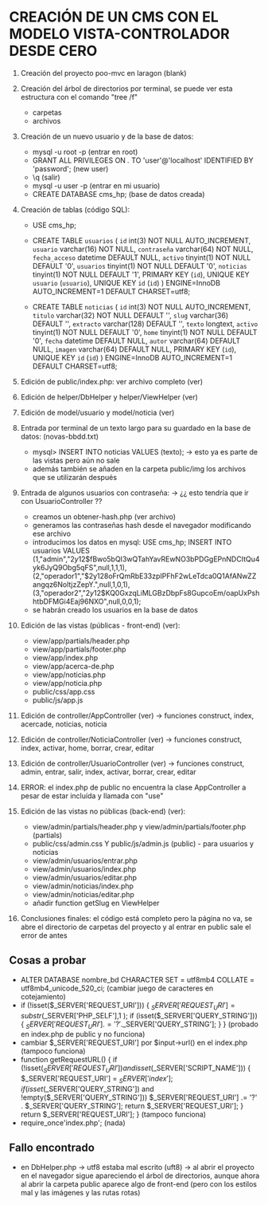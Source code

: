 # CREACIÓN DE UN CMS CON EL MODELO VISTA-CONTROLADOR DESDE CERO

1. Creación del proyecto poo-mvc en laragon (blank)

2. Creación del árbol de directorios por terminal, se puede ver esta estructura con el comando "tree /f"
   - carpetas
   - archivos

3. Creación de un nuevo usuario y de la base de datos:
   - mysql -u root -p (entrar en root)
   - GRANT ALL PRIVILEGES ON *.* TO 'user'@'localhost' IDENTIFIED BY 'password'; (new user)
   - \q (salir)
   - mysql -u user -p (entrar en mi usuario)
   - CREATE DATABASE cms_hp; (base de datos creada)

4. Creación de tablas (código SQL):
   - USE cms_hp;

   - CREATE TABLE `usuarios` (
        `id` int(3) NOT NULL AUTO_INCREMENT,
        `usuario` varchar(16) NOT NULL,
        `contraseña` varchar(64) NOT NULL,
        `fecha_acceso` datetime DEFAULT NULL,
        `activo` tinyint(1) NOT NULL DEFAULT '0',
        `usuarios` tinyint(1) NOT NULL DEFAULT '0',
        `noticias` tinyint(1) NOT NULL DEFAULT '1',
        PRIMARY KEY (`id`),
        UNIQUE KEY `usuario` (`usuario`),
        UNIQUE KEY `id` (`id`)
    ) ENGINE=InnoDB AUTO_INCREMENT=1 DEFAULT CHARSET=utf8;

   - CREATE TABLE `noticias` (
        `id` int(3) NOT NULL AUTO_INCREMENT,
        `titulo` varchar(32) NOT NULL DEFAULT '',
        `slug` varchar(36) DEFAULT '',
        `extracto` varchar(128) DEFAULT '',
        `texto` longtext,
        `activo` tinyint(1) NOT NULL DEFAULT '0',
        `home` tinyint(1) NOT NULL DEFAULT '0',
        `fecha` datetime DEFAULT NULL,
        `autor` varchar(64) DEFAULT NULL,
        `imagen` varchar(64) DEFAULT NULL,
        PRIMARY KEY (`id`),
        UNIQUE KEY `id` (`id`)
    ) ENGINE=InnoDB AUTO_INCREMENT=1 DEFAULT CHARSET=utf8;

5. Edición de public/index.php: ver archivo completo (ver)
6. Edición de helper/DbHelper y helper/ViewHelper (ver)
7. Edición de model/usuario y model/noticia (ver)

8. Entrada por terminal de un texto largo para su guardado en la base de datos: (novas-bbdd.txt)
   - mysql> INSERT INTO noticias VALUES (texto); -> esto ya es parte de las vistas pero aún no sale
   - además también se añaden en la carpeta public/img los archivos que se utilizarán después

9. Entrada de algunos usuarios con contraseña: -> ¿¿ esto tendría que ir con UsuarioController ??
   - creamos un obtener-hash.php (ver archivo)
   - generamos las contraseñas hash desde el navegador modificando ese archivo
   - introducimos los datos en mysql:
      USE cms_hp;
      INSERT INTO usuarios VALUES
         (1,"admin","$2y$12$fBwo5bQI3wQTahYavREwNO3bPDGgEPnNDCItQu4yk6JyQ9Obg5qFS",null,1,1,1),
         (2,"operador1","$2y$12$8oFrQmRbE33zpIPFhF2wLeTdca0Q1AfANwZZangqz6NoltjzZepY.",null,1,0,1),
         (3,"operador2","$2y$12$KQ0GxzqLiMLGBzDbpFs8GupcoEm/oapUxPshhtbDFMGi4Eaj96NXO",null,0,0,1);
   - se habrán creado los usuarios en la base de datos

10. Edición de las vistas (públicas - front-end) (ver):
    - view/app/partials/header.php
    - view/app/partials/footer.php
    - view/app/index.php
    - view/app/acerca-de.php
    - view/app/noticias.php
    - view/app/noticia.php
    - public/css/app.css
    - public/js/app.js

11. Edición de controller/AppController (ver) -> funciones construct, index, acercade, noticias, noticia
12. Edición de controller/NoticiaController (ver) -> funciones construct, index, activar, home, borrar, crear, editar
13. Edición de controller/UsuarioController (ver) -> funciones construct, admin, entrar, salir, index, activar, borrar, crear, editar

14. ERROR: el index.php de public no encuentra la clase AppController a pesar de estar incluída y llamada con "use"

15. Edición de las vistas no públicas (back-end) (ver):
    - view/admin/partials/header.php y view/admin/partials/footer.php (partials)
    - public/css/admin.css Y public/js/admin.js (public) - para usuarios y noticias
    - view/admin/usuarios/entrar.php
    - view/admin/usuarios/index.php
    - view/admin/usuarios/editar.php
    - view/admin/noticias/index.php
    - view/admin/noticias/editar.php
    - añadir function getSlug en ViewHelper

16. Conclusiones finales: el código está completo pero la página no va, se abre el directorio de carpetas del proyecto y al entrar en public sale el error de antes

## Cosas a probar

- ALTER DATABASE nombre_bd CHARACTER SET = utf8mb4 COLLATE = utf8mb4_unicode_520_ci; (cambiar juego de caracteres en cotejamiento)
- if (!isset($_SERVER['REQUEST_URI']))
   {
       $_SERVER['REQUEST_URI'] = substr($_SERVER['PHP_SELF'],1 );
       if (isset($_SERVER['QUERY_STRING'])) { $_SERVER['REQUEST_URI'].='?'.$_SERVER['QUERY_STRING']; }
   }
(probado en index.php de public y no funciona)
- cambiar $_SERVER['REQUEST_URI'] por $input->url() en el index.php (tampoco funciona)
- function getRequestURL()
   {
      if (!isset($_SERVER['REQUEST_URI']) and isset($_SERVER['SCRIPT_NAME'])) {
         $_SERVER['REQUEST_URI'] = $_SERVER['index'];
         if (isset($_SERVER['QUERY_STRING']) and !empty($_SERVER['QUERY_STRING']))
               $_SERVER['REQUEST_URI'] .= '?' . $_SERVER['QUERY_STRING'];
         return $_SERVER['REQUEST_URI'];
      }
      return $_SERVER['REQUEST_URI'];
   }
   (tampoco funciona)
- require_once'index.php'; (nada)

## Fallo encontrado

- en DbHelper.php -> utf8 estaba mal escrito (uft8) -> al abrir el proyecto en el navegador sigue apareciendo el árbol de directorios, aunque ahora al abrir la carpeta public aparece algo de front-end (pero con los estilos mal y las imágenes y las rutas rotas)
